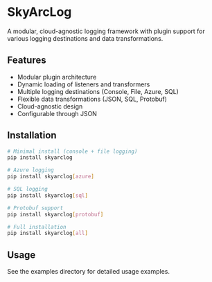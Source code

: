 # SkyArcLog

A modular, cloud-agnostic logging framework with plugin support for various logging destinations and data transformations.

## Features

- Modular plugin architecture
- Dynamic loading of listeners and transformers
- Multiple logging destinations (Console, File, Azure, SQL)
- Flexible data transformations (JSON, SQL, Protobuf)
- Cloud-agnostic design
- Configurable through JSON

## Installation

```bash
# Minimal install (console + file logging)
pip install skyarclog

# Azure logging
pip install skyarclog[azure]

# SQL logging
pip install skyarclog[sql]

# Protobuf support
pip install skyarclog[protobuf]

# Full installation
pip install skyarclog[all]
```

## Usage

See the examples directory for detailed usage examples.
